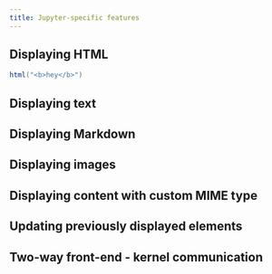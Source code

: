 ```yaml
---
title: Jupyter-specific features
---
```


## Displaying HTML

```scala
html("<b>hey</b>")
```

## Displaying text

## Displaying Markdown

## Displaying images

## Displaying content with custom MIME type

## Updating previously displayed elements

## Two-way front-end - kernel communication
